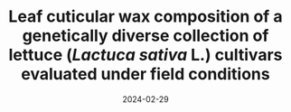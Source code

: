 ---
title: "Leaf cuticular wax composition of a genetically diverse collection of lettuce (<i>Lactuca sativa</i> L.) cultivars evaluated under field conditions"
collection: publications
date: 2024-02-29
# permalink: /publication/2023-PhytoOracle
venue: 'Heliyon <b>[Impact Factor 4.0]</b>'
# paperurl: 'https://emmanuelgonz.github.io/files/fpls-14-1112973.pdf'
link: 'https://doi.org/10.1016/j.heliyon.2024.e27226'
citation: 'Luo, W., <b>Gonzalez, E.</b>, Zarei, A., Calleja, S., Rozzi, B., Demieville, J., et al. (2024). Leaf cuticular wax composition of a genetically diverse collection of lettuce (Lactuca sativa L.) cultivars evaluated under field conditions. Heliyon 0, e27226. doi: 10.1016/J.HELIYON.2024.E27226'
---